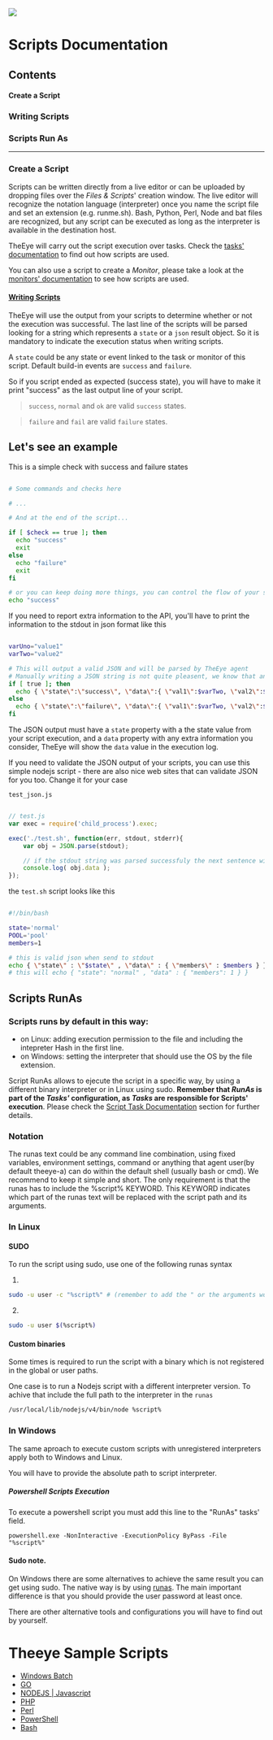 
[![](https://theeye.io/landpage/images/logo.png)](https://theeye.io)
# Scripts Documentation
## Contents
#### Create a Script
### Writing Scripts
### Scripts Run As
-------------------

### Create a Script
Scripts can be written directly from a live editor or can be uploaded by dropping files over the _Files & Scripts_' creation window. 
The live editor will recognize the notation language (interpreter) once you name the script file and set an extension (e.g. runme.sh).
Bash, Python, Perl, Node and bat files are recognized, but any script can be executed as long as the interpreter is available in the destination host.

TheEye will carry out the script execution over tasks. Check the [tasks' documentation](/tasks#create-a-script-task) to find out how scripts are used. 

You can also use a script to create a _Monitor_, please take a look at the [monitors' documentation](/monitors#monitor-type-script) to see how scripts are used.

#### [Writing Scripts](write.md)
TheEye will use the output from your scripts to determine whether or not the execution was successful. The last line of the scripts will be parsed looking for a string which represents a `state` or a `json` result object. So it is mandatory to indicate the execution status when writing scripts.

A `state` could be any state or event linked to the task or monitor of this script. Default build-in events are `success` and `failure`.

So if you script ended as expected (success state), you will have to make it print "success" as the last output line of your script. 

> `success`, `normal` and `ok` are valid `success` states.    

> `failure` and `fail` are valid `failure` states.    


## Let's see an example

This is a simple check with success and failure states

```sh

# Some commands and checks here

# ...

# And at the end of the script...

if [ $check == true ]; then
  echo "success"
  exit
else
  echo "failure"
  exit
fi

# or you can keep doing more things, you can control the flow of your script and end it anytime
echo "success"
```

If you need to report extra information to the API, you'll have to print the information to the stdout in json format like this


```sh

varUno="value1"
varTwo="value2"

# This will output a valid JSON and will be parsed by TheEye agent
# Manually writing a JSON string is not quite pleasent, we know that and we will improve this in the future
if [ true ]; then
  echo { \"state\":\"success\", \"data\":{ \"val1\":$varTwo, \"val2\":$varUno } }
else
  echo { \"state\":\"failure\", \"data\":{ \"val1\":$varTwo, \"val2\":$varUno } }
fi

```

The JSON output must have a `state` property with a the state value from your script execution, and a `data` property with any extra information you consider, TheEye will show the `data` value in the execution log.

If you need to validate the JSON output of your scripts, you can use this simple nodejs script - there are also nice web sites that can validate JSON for you too. Change it for your case

`test_json.js`

```js

// test.js
var exec = require('child_process').exec;

exec('./test.sh', function(err, stdout, stderr){
    var obj = JSON.parse(stdout);

    // if the stdout string was parsed successfuly the next sentence will give the members number - which is 1
    console.log( obj.data );
});

```

the `test.sh` script looks like this

```sh

#!/bin/bash

state='normal'
POOL='pool'
members=1

# this is valid json when send to stdout
echo { \"state\" : \"$state\" , \"data\" : { \"members\" : $members } }
# this will echo { "state": "normal" , "data" : { "members": 1 } }

```
## Scripts RunAs

### Scripts runs by default in this way:
* on Linux: adding execution permission to the file and including the intepreter Hash in the first line.
* on Windows: setting the interpreter that should use the OS by the file extension.

Script RunAs allows to ejecute the script in a specific way, by using a different binary interpreter or in Linux using sudo.
**Remember that _RunAs_ is part of the _Tasks'_ configuration, as _Tasks_ are responsible for Scripts' execution**. Please check the [Script Task Documentation](/tasks#create-a-script-task) section for further details.

### Notation

The runas text could be any command line combination, using fixed variables, environment settings, 
command or anything that agent user(by default theeye-a) can do within the default shell (usually bash or cmd).
We recommend to keep it simple and short. The only requirement is that the runas has to include the %script% KEYWORD.
This KEYWORD indicates which part of the runas text will be replaced with the script path and its arguments.

### In Linux

#### SUDO

To run the script using sudo, use one of the following runas syntax

1.
```bash
sudo -u user -c "%script%" # (remember to add the " or the arguments won't be visible by the script)
```

2.
```bash
sudo -u user $(%script%)
```

#### Custom binaries

Some times is required to run the script with a binary which is not registered in the global or user paths.

One case is to run a Nodejs script with a different interpreter version.
To achive that include the full path to the interpreter in the `runas`


```bash
/usr/local/lib/nodejs/v4/bin/node %script%
```

### In Windows

The same aproach to execute custom scripts with unregistered interpreters apply both to Windows and Linux.

You will have to provide the absolute path to script interpreter.

##### Powershell Scripts Execution
To execute a powershell script you must add this line to the "RunAs" tasks' field.
```
powershell.exe -NonInteractive -ExecutionPolicy ByPass -File "%script%"
```
#### Sudo note.

On Windows there are some alternatives to achieve the same result you can get using sudo.
The native way is by using [runas](https://technet.microsoft.com/en-us/library/cc771525(v=ws.10).aspx).
The main important difference is that you should provide the user password at least once.

There are other alternative tools and configurations you will have to find out by yourself.

# Theeye Sample Scripts
+ [Windows Batch](https://github.com/theeye-io-team/theeye-docs/blob/master/scripts/example.bat)
+ [GO](https://github.com/theeye-io-team/theeye-docs/blob/master/scripts/example.go)
+ [NODEJS | Javascript](https://github.com/theeye-io-team/theeye-docs/blob/master/scripts/example.js)
+ [PHP](https://github.com/theeye-io-team/theeye-docs/blob/master/scripts/example.php)
+ [Perl](https://github.com/theeye-io-team/theeye-docs/blob/master/scripts/example.pl)
+ [PowerShell](https://github.com/theeye-io-team/theeye-docs/blob/master/scripts/example.ps1)
+ [Bash](https://github.com/theeye-io-team/theeye-docs/blob/master/scripts/example.sh)
